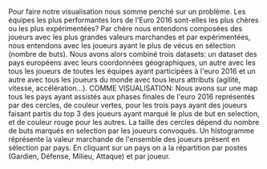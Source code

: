 Pour faire notre visualisation nous somme penché sur un problème. Les équipes les plus performantes lors de l'Euro 2016 sont-elles les plus chères ou les plus expérimentées? Par chère nous entendons composées des joueurs avec les plus grandes valeurs marchandes et par expérimentées, nous entendons avec les joueurs ayant le plus de vécus en sélection (nombre de buts).
Nous avons alors combiné trois datasets: un dataset des pays européens avec leurs coordonnées géographiques, un autre avec les tous les joueurs de toutes les équipes ayant participées à l'euro 2016 et un autre avec tous les joueurs du monde avec tous leurs attributs (agilité, vitesse, accélération...). 
COMME VISUALISATION:
Nous avons sur une map tous les pays ayant assistés aux phases finales de l'euro 2016 représentés par des cercles, de couleur vertes, pour les trois pays ayant des joueurs faisant partis du top 3 des joueurs ayant marqué le plus de but en selection, et de couleur rouge pour les autres. La taille des cercles dépend du nombre de buts marqués en selection par les joueurs convoqués.
Un histogramme réprésente la valeur marchande de l'ensemble des joueurs présent en sélection par pays. En cliquant sur un pays on a la répartition par postes (Gardien, Défense, Milieu, Attaque) et par joueur.
